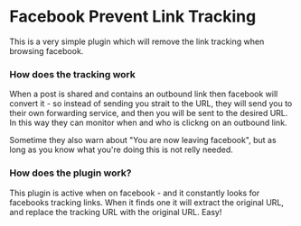 # Facebook Prevent Link Tracking

This is a very simple plugin which will remove the link tracking when browsing facebook.

### How does the tracking work
When a post is shared and contains an outbound link then facebook will convert it - so instead of sending you strait to the URL, they will send you to their own forwarding service, and then you will be sent to the desired URL. In this way they can monitor when and who is clickng on an outbound link.

Sometime they also warn about "You are now leaving facebook", but as long as you know what you're doing this is not relly needed.

### How does the plugin work?

This plugin is active when on facebook - and it constantly looks for facebooks tracking links. When it finds one it will extract the original URL, and replace the tracking URL with the original URL. Easy!
